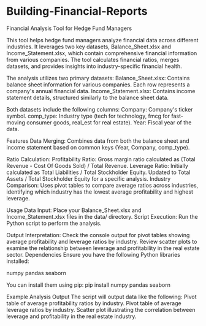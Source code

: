 # Building-Financial-Reports
Financial Analysis Tool for Hedge Fund Managers

This tool helps hedge fund managers analyze financial data across different industries. It leverages two key datasets, Balance_Sheet.xlsx and Income_Statement.xlsx, which contain comprehensive financial information from various companies. The tool calculates financial ratios, merges datasets, and provides insights into industry-specific financial health.

The analysis utilizes two primary datasets:
Balance_Sheet.xlsx: Contains balance sheet information for various companies. Each row represents a company's annual financial data.
Income_Statement.xlsx: Contains income statement details, structured similarly to the balance sheet data.

Both datasets include the following columns:
Company: Company's ticker symbol.
comp_type: Industry type (tech for technology, fmcg for fast-moving consumer goods, real_est for real estate).
Year: Fiscal year of the data.

Features
Data Merging: Combines data from both the balance sheet and income statement based on common keys (Year, Company, comp_type).

Ratio Calculation:
Profitability Ratio: Gross margin ratio calculated as (Total Revenue - Cost Of Goods Sold) / Total Revenue.
Leverage Ratio: Initially calculated as Total Liabilities / Total Stockholder Equity. Updated to Total Assets / Total Stockholder Equity for a specific analysis.
Industry Comparison: Uses pivot tables to compare average ratios across industries, identifying which industry has the lowest average profitability and highest leverage.

Usage
Data Input: Place your Balance_Sheet.xlsx and Income_Statement.xlsx files in the data/ directory.
Script Execution: Run the Python script to perform the analysis.

Output Interpretation:
Check the console output for pivot tables showing average profitability and leverage ratios by industry.
Review scatter plots to examine the relationship between leverage and profitability in the real estate sector.
Dependencies
Ensure you have the following Python libraries installed:

numpy
pandas
seaborn

You can install them using pip:
pip install numpy pandas seaborn

Example Analysis Output
The script will output data like the following:
Pivot table of average profitability ratios by industry.
Pivot table of average leverage ratios by industry.
Scatter plot illustrating the correlation between leverage and profitability in the real estate industry.
